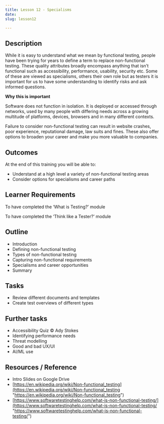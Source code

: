 ```yaml
---
title: Lesson 12 - Specialisms
date: 
slug: lesson12

---
```

## **Description**

While it is easy to understand what we mean by functional testing, people have been trying for years to define a term to replace non-functional testing. These quality attributes broadly encompass anything that isn’t functional such as accessibility, performance, usability, security etc. Some of these are viewed as specialisms, others their own role but as testers it is important for us to have some understanding to identify risks and ask informed questions.

**Why this is important**

Software does not function in isolation. It is deployed or accessed through networks, used by many people with differing needs across a growing multitude of platforms, devices, browsers and in many different contexts.

Failure to consider non-functional testing can result in website crashes, poor experience, reputational damage, law suits and fines. These also offer options to broaden your career and make you more valuable to companies.

## **Outcomes**

At the end of this training you will be able to:

* Understand at a high level a variety of non-functional testing areas
* Consider options for specialisms and career paths

## **Learner Requirements**

To have completed the ‘What is Testing?’ module

To have completed the ‘Think like a Tester?’ module

## **Outline**

* Introduction
* Defining non-functional testing
* Types of non-functional testing
* Capturing non-functional requirements
* Specialisms and career opportunities
* Summary

## **Tasks**

* Review different documents and templates
* Create test overviews of different types

## **Further tasks**

* Accessibility Quiz © Ady Stokes
* Identifying performance needs
* Threat modelling
* Good and bad UX/UI
* AI/ML use

## **Resources / Reference**

* Intro Slides on Google Drive
* [https://en.wikipedia.org/wiki/Non-functional_testing](https://en.wikipedia.org/wiki/Non-functional_testing "https://en.wikipedia.org/wiki/Non-functional_testing")
* [https://www.softwaretestinghelp.com/what-is-non-functional-testing/](https://www.softwaretestinghelp.com/what-is-non-functional-testing/ "https://www.softwaretestinghelp.com/what-is-non-functional-testing/")